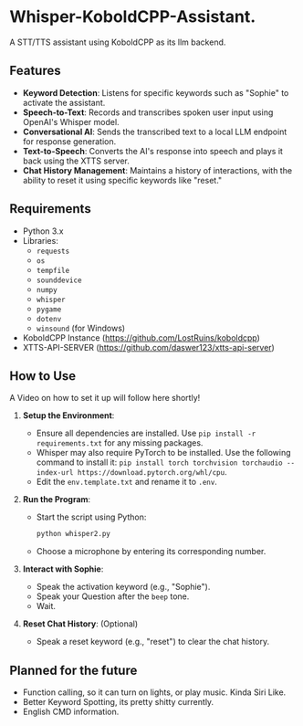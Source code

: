 # Whisper-KoboldCPP-Assistant.

A STT/TTS assistant using KoboldCPP as its llm backend.

## Features

- **Keyword Detection**: Listens for specific keywords such as "Sophie" to activate the assistant.
- **Speech-to-Text**: Records and transcribes spoken user input using OpenAI's Whisper model.
- **Conversational AI**: Sends the transcribed text to a local LLM endpoint for response generation.
- **Text-to-Speech**: Converts the AI's response into speech and plays it back using the XTTS server.
- **Chat History Management**: Maintains a history of interactions, with the ability to reset it using specific keywords like "reset."

## Requirements

- Python 3.x
- Libraries:
  - `requests`
  - `os`
  - `tempfile`
  - `sounddevice`
  - `numpy`
  - `whisper`
  - `pygame`
  - `dotenv`
  - `winsound` (for Windows)
- KoboldCPP Instance (https://github.com/LostRuins/koboldcpp)
- XTTS-API-SERVER (https://github.com/daswer123/xtts-api-server)

## How to Use

A Video on how to set it up will follow here shortly!

1. **Setup the Environment**:
   - Ensure all dependencies are installed. Use `pip install -r requirements.txt` for any missing packages.
   - Whisper may also require PyTorch to be installed. Use the following command to install it: `pip install torch torchvision torchaudio --index-url https://download.pytorch.org/whl/cpu`.
   - Edit the `env.template.txt` and rename it to `.env`.

2. **Run the Program**:
   - Start the script using Python:  
     ```bash
     python whisper2.py
     ```
   - Choose a microphone by entering its corresponding number.

3. **Interact with Sophie**:
   - Speak the activation keyword (e.g., "Sophie").
   - Speak your Question after the `beep` tone.
   - Wait.

4. **Reset Chat History**: (Optional)
   - Speak a reset keyword (e.g., "reset") to clear the chat history.

## Planned for the future

- Function calling, so it can turn on lights, or play music. Kinda Siri Like.
- Better Keyword Spotting, its pretty shitty currently.
- English CMD information.

